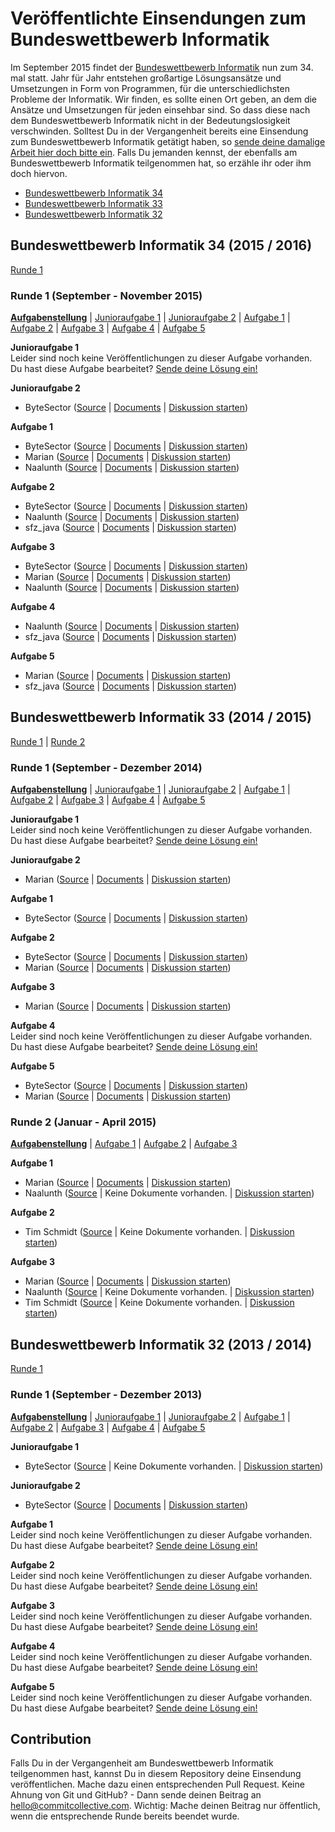 # Veröffentlichte Einsendungen zum Bundeswettbewerb Informatik
Im September 2015 findet der [Bundeswettbewerb Informatik](http://www.bundeswettbewerb-informatik.de/) nun zum 34. mal statt. Jahr für Jahr entstehen großartige Lösungsansätze und Umsetzungen in Form von Programmen, für die unterschiedlichsten Probleme der Informatik. Wir finden, es sollte einen Ort geben, an dem die Ansätze und Umsetzungen für jeden einsehbar sind. So dass diese nach dem Bundeswettbewerb Informatik nicht in der Bedeutungslosigkeit verschwinden. Solltest Du in der Vergangenheit bereits eine Einsendung zum Bundeswettbewerb Informatik getätigt haben, so [sende deine damalige Arbeit hier doch bitte ein](#contribution). Falls Du jemanden kennst, der ebenfalls am Bundeswettbewerb Informatik teilgenommen hat, so erzähle ihr oder ihm doch hiervon.

* [Bundeswettbewerb Informatik 34](#bwinf-34)
* [Bundeswettbewerb Informatik 33](#bwinf-33)
* [Bundeswettbewerb Informatik 32](#bwinf-32)

## <a id="bwinf-34"></a>Bundeswettbewerb Informatik 34 (2015 / 2016)
[Runde 1](#bwinf-34-r1)

### <a id="bwinf-34-r1"></a>Runde 1 (September - November 2015)
**[Aufgabenstellung](http://www.bundeswettbewerb-informatik.de/fileadmin/templates/bwinf/aufgaben/bwinf34/aufgabenblatt341_simple.pdf)** | [Junioraufgabe 1](#bwinf-34-r1-j1) | [Junioraufgabe 2](#bwinf-34-r1-j2) | [Aufgabe 1](#bwinf-34-r1-1) | [Aufgabe 2](#bwinf-34-r1-2) | [Aufgabe 3](#bwinf-34-r1-3) | [Aufgabe 4](#bwinf-34-r1-4) | [Aufgabe 5](#bwinf-34-r1-5)

**<a id="bwinf-34-r1-j1">Junioraufgabe 1</a>**<br>
Leider sind noch keine Veröffentlichungen zu dieser Aufgabe vorhanden. Du hast diese Aufgabe bearbeitet? [Sende deine Lösung ein!](#contribution)

**<a id="bwinf-34-r1-j2">Junioraufgabe 2</a>**<br>
* ByteSector ([Source](https://github.com/CommitCollective/bwinf-releases/tree/master/BwInf%2034%20(2015-2016)/Runde%201/Junioraufgabe%202/ByteSector/Source) | [Documents](https://github.com/CommitCollective/bwinf-releases/tree/master/BwInf%2034%20(2015-2016)/Runde%201/Junioraufgabe%202/ByteSector/Documents) | [Diskussion starten](https://github.com/CommitCollective/bwinf-releases/issues/new))

**<a id="bwinf-34-r1-1">Aufgabe 1</a>**<br>
* ByteSector ([Source](https://github.com/CommitCollective/bwinf-releases/tree/master/BwInf%2034%20(2015-2016)/Runde%201/Aufgabe%201/ByteSector/Source) | [Documents](https://github.com/CommitCollective/bwinf-releases/tree/master/BwInf%2034%20(2015-2016)/Runde%201/Aufgabe%201/ByteSector/Documents) | [Diskussion starten](https://github.com/CommitCollective/bwinf-releases/issues/new))
* Marian ([Source](https://github.com/CommitCollective/bwinf-releases/tree/master/BwInf%2034%20(2015-2016)/Runde%201/Aufgabe%201/Marian/Source) | [Documents](https://github.com/CommitCollective/bwinf-releases/tree/master/BwInf%2034%20(2015-2016)/Runde%201/Aufgabe%201/Marian/Documents) | [Diskussion starten](https://github.com/CommitCollective/bwinf-releases/issues/new))
* Naalunth ([Source](https://github.com/CommitCollective/bwinf-releases/tree/master/BwInf%2034%20(2015-2016)/Runde%201/Aufgabe%201/Naalunth/Source) | [Documents](https://github.com/CommitCollective/bwinf-releases/tree/master/BwInf%2034%20(2015-2016)/Runde%201/Aufgabe%201/Naalunth/Documents) | [Diskussion starten](https://github.com/CommitCollective/bwinf-releases/issues/new))

**<a id="bwinf-34-r1-2">Aufgabe 2</a>**<br>
* ByteSector ([Source](https://github.com/CommitCollective/bwinf-releases/tree/master/BwInf%2034%20(2015-2016)/Runde%201/Aufgabe%202/ByteSector/Source) | [Documents](https://github.com/CommitCollective/bwinf-releases/tree/master/BwInf%2034%20(2015-2016)/Runde%201/Aufgabe%202/ByteSector/Documents) | [Diskussion starten](https://github.com/CommitCollective/bwinf-releases/issues/new))
* Naalunth ([Source](https://github.com/CommitCollective/bwinf-releases/tree/master/BwInf%2034%20(2015-2016)/Runde%201/Aufgabe%202/Naalunth/Source) | [Documents](https://github.com/CommitCollective/bwinf-releases/tree/master/BwInf%2034%20(2015-2016)/Runde%201/Aufgabe%202/Naalunth/Documents) | [Diskussion starten](https://github.com/CommitCollective/bwinf-releases/issues/new))
* sfz_java ([Source](https://github.com/CommitCollective/bwinf-releases/tree/master/BwInf%2034%20(2015-2016)/Runde%201/Aufgabe%202/sfz_java/Source) | [Documents](https://github.com/CommitCollective/bwinf-releases/tree/master/BwInf%2034%20(2015-2016)/Runde%201/Aufgabe%202/sfz_java/Documents) | [Diskussion starten](https://github.com/CommitCollective/bwinf-releases/issues/new))

**<a id="bwinf-34-r1-3">Aufgabe 3</a>**<br>
* ByteSector ([Source](https://github.com/CommitCollective/bwinf-releases/tree/master/BwInf%2034%20(2015-2016)/Runde%201/Aufgabe%203/ByteSector/Source) | [Documents](https://github.com/CommitCollective/bwinf-releases/tree/master/BwInf%2034%20(2015-2016)/Runde%201/Aufgabe%203/ByteSector/Documents) | [Diskussion starten](https://github.com/CommitCollective/bwinf-releases/issues/new))
* Marian ([Source](https://github.com/CommitCollective/bwinf-releases/tree/master/BwInf%2034%20(2015-2016)/Runde%201/Aufgabe%203/Marian/Source) | [Documents](https://github.com/CommitCollective/bwinf-releases/tree/master/BwInf%2034%20(2015-2016)/Runde%201/Aufgabe%203/Marian/Documents) | [Diskussion starten](https://github.com/CommitCollective/bwinf-releases/issues/new))
* Naalunth ([Source](https://github.com/CommitCollective/bwinf-releases/tree/master/BwInf%2034%20(2015-2016)/Runde%201/Aufgabe%203/Naalunth/Source) | [Documents](https://github.com/CommitCollective/bwinf-releases/tree/master/BwInf%2034%20(2015-2016)/Runde%201/Aufgabe%203/Naalunth/Documents) | [Diskussion starten](https://github.com/CommitCollective/bwinf-releases/issues/new))

**<a id="bwinf-34-r1-4">Aufgabe 4</a>**<br>
* Naalunth ([Source](https://github.com/CommitCollective/bwinf-releases/tree/master/BwInf%2034%20(2015-2016)/Runde%201/Aufgabe%204/Naalunth/Source) | [Documents](https://github.com/CommitCollective/bwinf-releases/tree/master/BwInf%2034%20(2015-2016)/Runde%201/Aufgabe%204/Naalunth/Documents) | [Diskussion starten](https://github.com/CommitCollective/bwinf-releases/issues/new))
* sfz_java ([Source](https://github.com/CommitCollective/bwinf-releases/tree/master/BwInf%2034%20(2015-2016)/Runde%201/Aufgabe%204/sfz_java/Source) | [Documents](https://github.com/CommitCollective/bwinf-releases/tree/master/BwInf%2034%20(2015-2016)/Runde%201/Aufgabe%204/sfz_java/Documents) | [Diskussion starten](https://github.com/CommitCollective/bwinf-releases/issues/new))

**<a id="bwinf-34-r1-5">Aufgabe 5</a>**<br>
* Marian ([Source](https://github.com/CommitCollective/bwinf-releases/tree/master/BwInf%2034%20(2015-2016)/Runde%201/Aufgabe%205/Marian/Source) | [Documents](https://github.com/CommitCollective/bwinf-releases/tree/master/BwInf%2034%20(2015-2016)/Runde%201/Aufgabe%205/Marian/Documents) | [Diskussion starten](https://github.com/CommitCollective/bwinf-releases/issues/new))
* sfz_java ([Source](https://github.com/CommitCollective/bwinf-releases/tree/master/BwInf%2034%20(2015-2016)/Runde%201/Aufgabe%205/sfz_java/Source) | [Documents](https://github.com/CommitCollective/bwinf-releases/tree/master/BwInf%2034%20(2015-2016)/Runde%201/Aufgabe%205/sfz_java/Documents) | [Diskussion starten](https://github.com/CommitCollective/bwinf-releases/issues/new))

## <a id="bwinf-33"></a>Bundeswettbewerb Informatik 33 (2014 / 2015)
[Runde 1](#bwinf-33-r1) | [Runde 2](#bwinf-33-r2)

### <a id="bwinf-33-r1"></a>Runde 1 (September - Dezember 2014)
**[Aufgabenstellung](http://www.bundeswettbewerb-informatik.de/fileadmin/templates/bwinf/aufgaben/bwinf33/aufgabenblatt331_simple.pdf)** | [Junioraufgabe 1](#bwinf-33-r1-j1) | [Junioraufgabe 2](#bwinf-33-r1-j2) | [Aufgabe 1](#bwinf-33-r1-1) | [Aufgabe 2](#bwinf-33-r1-2) | [Aufgabe 3](#bwinf-33-r1-3) | [Aufgabe 4](#bwinf-33-r1-4) | [Aufgabe 5](#bwinf-33-r1-5)

**<a id="bwinf-33-r1-j1">Junioraufgabe 1</a>**<br>
Leider sind noch keine Veröffentlichungen zu dieser Aufgabe vorhanden. Du hast diese Aufgabe bearbeitet? [Sende deine Lösung ein!](#contribution)

**<a id="bwinf-33-r1-j2">Junioraufgabe 2</a>**<br>
* Marian ([Source](https://github.com/CommitCollective/bwinf-releases/tree/master/BwInf%2033%20(2014-2015)/Runde%201/Junioraufgabe%202/Marian/Source) | [Documents](https://github.com/CommitCollective/bwinf-releases/tree/master/BwInf%2033%20(2014-2015)/Runde%201/Junioraufgabe%202/Marian/Documents) | [Diskussion starten](https://github.com/CommitCollective/bwinf-releases/issues/new))

**<a id="bwinf-33-r1-1">Aufgabe 1</a>**<br>
* ByteSector ([Source](https://github.com/CommitCollective/bwinf-releases/tree/master/BwInf%2033%20(2014-2015)/Runde%201/Aufgabe%201/ByteSector/Source) | [Documents](https://github.com/CommitCollective/bwinf-releases/tree/master/BwInf%2033%20(2014-2015)/Runde%201/Aufgabe%201/ByteSector/Documents) | [Diskussion starten](https://github.com/CommitCollective/bwinf-releases/issues/new))

**<a id="bwinf-33-r1-2">Aufgabe 2</a>**<br>
* ByteSector ([Source](https://github.com/CommitCollective/bwinf-releases/tree/master/BwInf%2033%20(2014-2015)/Runde%201/Aufgabe%202/ByteSector/Source) | [Documents](https://github.com/CommitCollective/bwinf-releases/tree/master/BwInf%2033%20(2014-2015)/Runde%201/Aufgabe%202/ByteSector/Documents) | [Diskussion starten](https://github.com/CommitCollective/bwinf-releases/issues/new))
* Marian ([Source](https://github.com/CommitCollective/bwinf-releases/tree/master/BwInf%2033%20(2014-2015)/Runde%201/Aufgabe%202/Marian/Source) | [Documents](https://github.com/CommitCollective/bwinf-releases/tree/master/BwInf%2033%20(2014-2015)/Runde%201/Aufgabe%202/Marian/Documents) | [Diskussion starten](https://github.com/CommitCollective/bwinf-releases/issues/new))

**<a id="bwinf-33-r1-3">Aufgabe 3</a>**<br>
* Marian ([Source](https://github.com/CommitCollective/bwinf-releases/tree/master/BwInf%2033%20(2014-2015)/Runde%201/Aufgabe%203/Marian/Source) | [Documents](https://github.com/CommitCollective/bwinf-releases/tree/master/BwInf%2033%20(2014-2015)/Runde%201/Aufgabe%203/Marian/Documents) | [Diskussion starten](https://github.com/CommitCollective/bwinf-releases/issues/new))

**<a id="bwinf-33-r1-4">Aufgabe 4</a>**<br>
Leider sind noch keine Veröffentlichungen zu dieser Aufgabe vorhanden. Du hast diese Aufgabe bearbeitet? [Sende deine Lösung ein!](#contribution)

**<a id="bwinf-33-r1-5">Aufgabe 5</a>**<br>
* ByteSector ([Source](https://github.com/CommitCollective/bwinf-releases/tree/master/BwInf%2033%20(2014-2015)/Runde%201/Aufgabe%205/ByteSector/Source) | [Documents](https://github.com/CommitCollective/bwinf-releases/tree/master/BwInf%2033%20(2014-2015)/Runde%201/Aufgabe%205/ByteSector/Documents) | [Diskussion starten](https://github.com/CommitCollective/bwinf-releases/issues/new))
* Marian ([Source](https://github.com/CommitCollective/bwinf-releases/tree/master/BwInf%2033%20(2014-2015)/Runde%201/Aufgabe%205/Marian/Source) | [Documents](https://github.com/CommitCollective/bwinf-releases/tree/master/BwInf%2033%20(2014-2015)/Runde%201/Aufgabe%205/Marian/Documents) | [Diskussion starten](https://github.com/CommitCollective/bwinf-releases/issues/new))

### <a id="bwinf-33-r2"></a>Runde 2 (Januar - April 2015)
**[Aufgabenstellung](http://www.bundeswettbewerb-informatik.de/fileadmin/templates/bwinf/aufgaben/bwinf33/aufgaben332.pdf)** | [Aufgabe 1](#bwinf-33-r2-1) | [Aufgabe 2](#bwinf-33-r2-2) | [Aufgabe 3](#bwinf-33-r2-3)

**<a id="bwinf-33-r2-1">Aufgabe 1</a>**<br>
* Marian ([Source](https://github.com/CommitCollective/bwinf-releases/tree/master/BwInf%2033%20(2014-2015)/Runde%202/Aufgabe%201/Marian/Source) | [Documents](https://github.com/CommitCollective/bwinf-releases/tree/master/BwInf%2033%20(2014-2015)/Runde%202/Aufgabe%201/Marian/Documents) | [Diskussion starten](https://github.com/CommitCollective/bwinf-releases/issues/new))
* Naalunth ([Source](https://github.com/CommitCollective/bwinf-releases/tree/master/BwInf%2033%20(2014-2015)/Runde%202/Aufgabe%201/Naalunth/Source) | Keine Dokumente vorhanden. | [Diskussion starten](https://github.com/CommitCollective/bwinf-releases/issues/new))

**<a id="bwinf-33-r2-2">Aufgabe 2</a>**<br>
* Tim Schmidt ([Source](https://github.com/CommitCollective/bwinf-releases/tree/master/BwInf%2033%20(2014-2015)/Runde%202/Aufgabe%202/Tim%20Schmidt/Source) | Keine Dokumente vorhanden. | [Diskussion starten](https://github.com/CommitCollective/bwinf-releases/issues/new))

**<a id="bwinf-33-r2-3">Aufgabe 3</a>**<br>
* Marian ([Source](https://github.com/CommitCollective/bwinf-releases/tree/master/BwInf%2033%20(2014-2015)/Runde%202/Aufgabe%203/Marian/Source) | [Documents](https://github.com/CommitCollective/bwinf-releases/tree/master/BwInf%2033%20(2014-2015)/Runde%202/Aufgabe%203/Marian/Documents) | [Diskussion starten](https://github.com/CommitCollective/bwinf-releases/issues/new))
* Naalunth ([Source](https://github.com/CommitCollective/bwinf-releases/tree/master/BwInf%2033%20(2014-2015)/Runde%202/Aufgabe%203/Naalunth/Source) | Keine Dokumente vorhanden. | [Diskussion starten](https://github.com/CommitCollective/bwinf-releases/issues/new))
* Tim Schmidt ([Source](https://github.com/CommitCollective/bwinf-releases/tree/master/BwInf%2033%20(2014-2015)/Runde%202/Aufgabe%203/Tim%20Schmidt/Source) | Keine Dokumente vorhanden. | [Diskussion starten](https://github.com/CommitCollective/bwinf-releases/issues/new))

## <a id="bwinf-32"></a>Bundeswettbewerb Informatik 32 (2013 / 2014)
[Runde 1](#bwinf-32-r1)

### <a id="bwinf-32-r1"></a>Runde 1 (September - Dezember 2013)
**[Aufgabenstellung](http://www.bundeswettbewerb-informatik.de/fileadmin/templates/bwinf/aufgaben/bwinf32/Aufgabenblatt321_Aufgaben.pdf)** | [Junioraufgabe 1](#bwinf-32-r1-j1) | [Junioraufgabe 2](#bwinf-32-r1-j2) | [Aufgabe 1](#bwinf-32-r1-1) | [Aufgabe 2](#bwinf-32-r1-2) | [Aufgabe 3](#bwinf-32-r1-3) | [Aufgabe 4](#bwinf-32-r1-4) | [Aufgabe 5](#bwinf-32-r1-5)

**<a id="bwinf-32-r1-j1">Junioraufgabe 1</a>**<br>
* ByteSector ([Source](./BwInf%2032%20(2013-2014)/Runde%201/Junioraufgabe%201/ByteSector/Source) | Keine Dokumente vorhanden. | [Diskussion starten](https://github.com/CommitCollective/bwinf-releases/issues/new))

**<a id="bwinf-32-r1-j2">Junioraufgabe 2</a>**<br>
* ByteSector ([Source](./BwInf%2032%20(2013-2014)/Runde%201/Junioraufgabe%202/ByteSector/Source) | [Documents](./BwInf%2032%20(2013-2014)/Runde%201/Junioraufgabe%202/ByteSector/Documents) | [Diskussion starten](https://github.com/CommitCollective/bwinf-releases/issues/new))

**<a id="bwinf-32-r1-1">Aufgabe 1</a>**<br>
Leider sind noch keine Veröffentlichungen zu dieser Aufgabe vorhanden. Du hast diese Aufgabe bearbeitet? [Sende deine Lösung ein!](#contribution)

**<a id="bwinf-32-r1-2">Aufgabe 2</a>**<br>
Leider sind noch keine Veröffentlichungen zu dieser Aufgabe vorhanden. Du hast diese Aufgabe bearbeitet? [Sende deine Lösung ein!](#contribution)

**<a id="bwinf-32-r1-3">Aufgabe 3</a>**<br>
Leider sind noch keine Veröffentlichungen zu dieser Aufgabe vorhanden. Du hast diese Aufgabe bearbeitet? [Sende deine Lösung ein!](#contribution)

**<a id="bwinf-32-r1-4">Aufgabe 4</a>**<br>
Leider sind noch keine Veröffentlichungen zu dieser Aufgabe vorhanden. Du hast diese Aufgabe bearbeitet? [Sende deine Lösung ein!](#contribution)

**<a id="bwinf-32-r1-5">Aufgabe 5</a>**<br>
Leider sind noch keine Veröffentlichungen zu dieser Aufgabe vorhanden. Du hast diese Aufgabe bearbeitet? [Sende deine Lösung ein!](#contribution)

## <a id="contribution"></a>Contribution
Falls Du in der Vergangenheit am Bundeswettbewerb Informatik teilgenommen hast, kannst Du in diesem Repository deine Einsendung veröffentlichen. Mache dazu einen entsprechenden Pull Request. Keine Ahnung von Git und GitHub? - Dann sende deinen Beitrag an [hello@commitcollective.com](mailto:hello@commitcollective.com). Wichtig: Mache deinen Beitrag nur öffentlich, wenn die entsprechende Runde bereits beendet wurde.